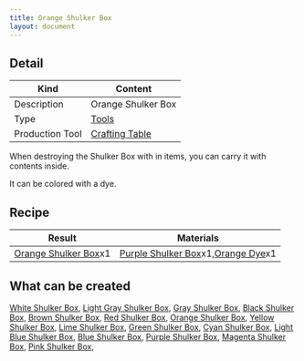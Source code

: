 ```yaml
---
title: Orange Shulker Box
layout: document
---
```

## Detail

|Kind|Content|
|---|---|
|Description|Orange Shulker Box|
|Type|[Tools](Tools)|
|Production Tool|[Crafting Table](Crafting_Table)|

When destroying the Shulker Box with in items, you can carry it with contents inside.

It can be colored with a dye.

## Recipe

|Result|Materials|
|---|---|
|[Orange Shulker Box](Orange_Shulker_Box)x1|[Purple Shulker Box](Purple_Shulker_Box)x1,[Orange Dye](Orange_Dye)x1|

## What can be created

[White Shulker Box](White_Shulker_Box),
[Light Gray Shulker Box](Light_Gray_Shulker_Box),
[Gray Shulker Box](Gray_Shulker_Box),
[Black Shulker Box](Black_Shulker_Box),
[Brown Shulker Box](Brown_Shulker_Box),
[Red Shulker Box](Red_Shulker_Box),
[Orange Shulker Box](Orange_Shulker_Box),
[Yellow Shulker Box](Yellow_Shulker_Box),
[Lime Shulker Box](Lime_Shulker_Box),
[Green Shulker Box](Green_Shulker_Box),
[Cyan Shulker Box](Cyan_Shulker_Box),
[Light Blue Shulker Box](Light_Blue_Shulker_Box),
[Blue Shulker Box](Blue_Shulker_Box),
[Purple Shulker Box](Purple_Shulker_Box),
[Magenta Shulker Box](Magenta_Shulker_Box),
[Pink Shulker Box](Pink_Shulker_Box),
